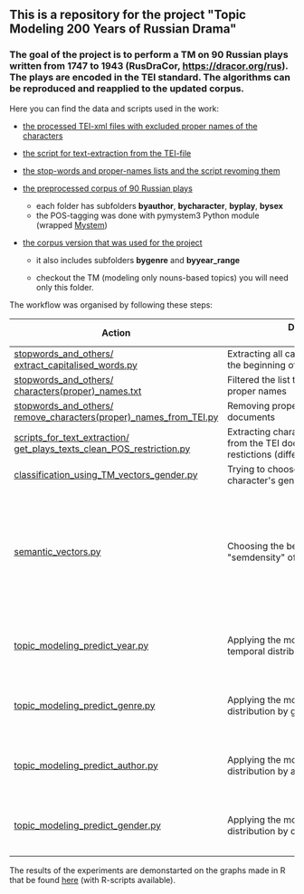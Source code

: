 ## This is a repository for the project "Topic Modeling 200 Years of Russian Drama"

### The goal of the project is to perform a TM on 90 Russian plays written from 1747 to 1943 (RusDraCor, https://dracor.org/rus). The plays are encoded in the TEI standard. The algorithms can be reproduced and reapplied to the updated corpus.

Here you can find the data and scripts used in the work:

* [the processed TEI-xml files with excluded proper names of the characters](https://github.com/IraPS/rusdracor_topic_modeling/tree/master/tei_without_proper_names)

* [the script for text-extraction from the TEI-file](https://github.com/IraPS/rusdracor_topic_modeling/tree/master/scripts_for_text_extraction)

* [the stop-words and proper-names lists and the script revoming them](https://github.com/IraPS/rusdracor_topic_modeling/tree/master/stopwords_and_others)

* [the preprocessed corpus of 90 Russian plays](https://github.com/IraPS/rusdracor_topic_modeling/tree/master/corpora)

   - each folder has subfolders **byauthor**, **bycharacter**, **byplay**, **bysex**
   - the POS-tagging was done with pymystem3 Python module (wrapped [Mystem](https://tech.yandex.ru/mystem/))

* [the corpus version that was used for the project](https://github.com/IraPS/rusdracor_topic_modeling/tree/master/corpora/speech_corpus_no_prop_char_names_ONLY_NOUNS)
   - it also includes subfolders **bygenre** and **byyear_range**

   - checkout the TM (modeling only nouns-based topics) you will need only this folder.

The workflow was organised by following these steps:

| Action          | Description &nbsp;&nbsp;&nbsp;&nbsp;&nbsp;&nbsp;&nbsp;&nbsp;&nbsp;&nbsp;&nbsp;&nbsp;&nbsp;&nbsp;&nbsp;&nbsp;&nbsp;&nbsp;&nbsp;&nbsp;&nbsp;&nbsp;&nbsp;&nbsp;&nbsp;&nbsp;&nbsp;&nbsp;&nbsp;&nbsp;&nbsp;&nbsp;&nbsp;&nbsp;&nbsp;&nbsp;&nbsp;&nbsp;&nbsp;&nbsp;&nbsp;&nbsp;&nbsp;&nbsp;&nbsp;&nbsp;&nbsp;&nbsp;&nbsp;&nbsp;&nbsp;&nbsp;&nbsp;&nbsp;&nbsp;&nbsp;&nbsp;&nbsp;&nbsp;&nbsp;&nbsp;&nbsp;&nbsp;&nbsp;&nbsp;&nbsp;&nbsp;&nbsp;&nbsp;&nbsp;&nbsp;| Dependencies   |
| ------------- |-------------| ------------- |
| [stopwords_and_others/<br>extract_capitalised_words.py](https://github.com/IraPS/rusdracor_topic_modeling/blob/master/stopwords_and_others/extract_capitalised_words.py)     | Extracting all capitalised words not in the beginning of a sentence | os, re, nltk   |
| [stopwords_and_others/<br>characters(proper)\_names.txt](https://github.com/IraPS/rusdracor_topic_modeling/blob/master/stopwords_and_others/characters(proper)_names.txt)    | Filtered the list to keep only character's proper names      |    |
| [stopwords_and_others/<br>remove_characters(proper)\_names_from_TEI.py](https://github.com/IraPS/rusdracor_topic_modeling/blob/master/stopwords_and_others/remove_characters(proper)_names_from_TEI.py) | Removing proper names from the TEI documents     | os, re   |
| [scripts_for_text_extraction/<br>get_plays_texts_clean_POS_restriction.py](https://github.com/IraPS/rusdracor_topic_modeling/blob/master/scripts_for_text_extraction/get_plays_texts_clean_POS_restriction.py) | Extracting characters' speech-texts from the TEI documents with POS restictions (different options available)| os, re, codecs, glob, lxml, pymystem3 |
| [classification_using_TM_vectors_gender.py](https://github.com/IraPS/rusdracor_topic_modeling/blob/master/classification_using_TM_vectors_gender.py) | Trying to choose the best model with a character's gender classificaton task | sklearn |
| [semantic_vectors.py](https://github.com/IraPS/rusdracor_topic_modeling/blob/master/semantic_vectors.py) | Choosing the best model by calculating "semdensity" of topics | sklearn, numpy, glob, re, matplotlib, wordcloud, random, gensim, logging, pymystem3, [pre-downloaded vectors' model](http://rusvectores.org/ru/models/) |
| [topic_modeling_predict_year.py](https://github.com/IraPS/rusdracor_topic_modeling/blob/master/topic_modeling_predict_year.py) | Applying the model to spot topics' temporal distribution | sklearn, numpy, glob, re, matplotlib, wordcloud, random |
| [topic_modeling_predict_genre.py](https://github.com/IraPS/rusdracor_topic_modeling/blob/master/topic_modeling_predict_genre.py) | Applying the model to spot topics' distribution by genre | sklearn, numpy, glob, re, matplotlib, wordcloud, random |
| [topic_modeling_predict_author.py](https://github.com/IraPS/rusdracor_topic_modeling/blob/master/topic_modeling_predict_author.py) | Applying the model to spot topics' distribution by author | sklearn, numpy, glob, re, matplotlib, wordcloud, random |
| [topic_modeling_predict_gender.py](https://github.com/IraPS/rusdracor_topic_modeling/blob/master/topic_modeling_predict_genre.py) | Applying the model to spot topics' distribution by character's gender | sklearn, numpy, glob, re, matplotlib, wordcloud, random |

The results of the experiments are demonstarted on the graphs made in R that be found [here](https://github.com/IraPS/rusdracor_topic_modeling/tree/master/graphs_6_topics) (with R-scripts available).
